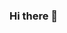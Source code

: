 ### Hi there 👋

<!--
**mackWilson2795/mackWilson2795** is a ✨ _special_ ✨ repository because its `README.md` (this file) appears on your GitHub profile.

Here are some ideas to get you started:

- 🌱 I’m currently studying Engineering Physics at UBC and have a passion for software engineering and machine learning.
- :car: I'm working on a simulation client which will be used to help guide race-day decision making for the UBC Solar Car Design team.
- 📫 How to reach me: mack.wilson2795@gmil.com
- ⚡ Fun fact: I spent two years living in Canada's Rockie Mountains! Hiking :boot: Running :bike: and Snowboarding :snowboard:
-->
